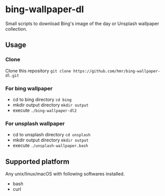 # bing-wallpaper-dl
Small scripts to download Bing's image of the day or Unsplash wallpaper collection.

## Usage

### Clone
Clone this repository `git clone https://github.com/hmr/bing-wallpaper-dl.git`

### For bing wallpaper
- cd to bing directory `cd bing`
- mkdir output directory `mkdir output`
- execute `./bing-wallpaper-dl2`

### For unsplash wallpaper
- cd to unsplash directory `cd unsplash`
- mkdir output directory `mkdir output`
- execute `./unsplash-wallpaper.bash`


## Supported platform
Any unix/linux/macOS with following softwares installed.
- bash
- curl


